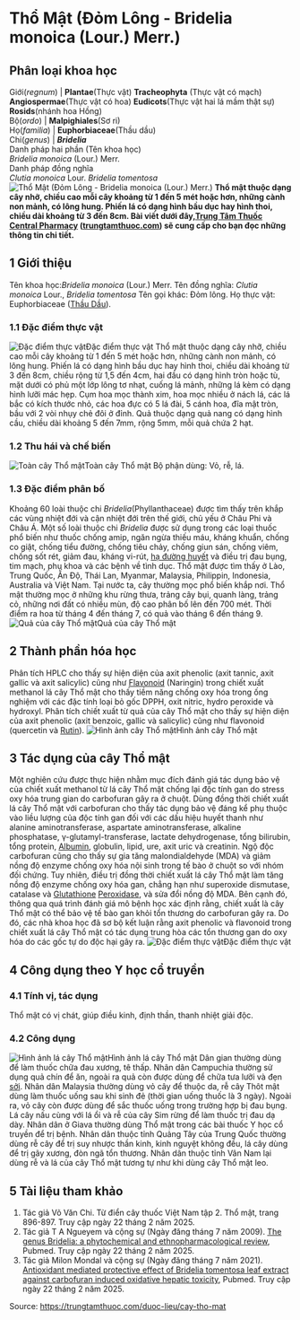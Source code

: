 # Thổ Mật (Đỏm Lông - Bridelia monoica (Lour.) Merr.)

Phân loại khoa học  
---  
Giới(_regnum_) |  **Plantae**(Thực vật) **Tracheophyta** (Thực vật có mạch) **Angiospermae**(Thực vật có hoa) **Eudicots**(Thực vật hai lá mầm thật sự) **Rosids**(nhánh hoa Hồng)  
Bộ(_ordo_) | **Malpighiales**(Sơ ri)  
Họ(_familia_) | **Euphorbiaceae**(Thầu dầu)  
Chi(_genus_) | _**Bridelia**_  
Danh pháp hai phần (Tên khoa học)  
_Bridelia monoica_ (Lour.) Merr.  
Danh pháp đồng nghĩa  
_Clutia monoica_ Lour. _Bridelia tomentosa_  
![Thổ Mật \(Đỏm Lông - Bridelia monoica \(Lour.\) Merr.\)](https://trungtamthuoc.com/images/others/tho-mat-1127.jpg)
**Thổ mật thuộc dạng cây nhỡ, chiều cao mỗi cây khoảng từ 1 đến 5 mét hoặc hơn, những cành non mảnh, có lông hung. Phiến lá có dạng hình bầu dục hay hình thoi, chiều dài khoảng từ 3 đến 8cm. Bài viết dưới đây,[Trung Tâm Thuốc Central Pharmacy](https://trungtamthuoc.com/ "Trung Tâm Thuốc Central Pharmacy") ([trungtamthuoc.com](https://trungtamthuoc.com/ "trungtamthuoc.com")) sẽ cung cấp cho bạn đọc những thông tin chi tiết.**
##  1 Giới thiệu
Tên khoa học:_Bridelia monoica_ (Lour.) Merr.
Tên đồng nghĩa: _Clutia monoica_ Lour., _Bridelia tomentosa_
Tên gọi khác: Đỏm lông.
Họ thực vật: Euphorbiaceae ([Thầu Dầu](https://trungtamthuoc.com/duoc-lieu/thau-dau "Thầu Dầu")).
### 1.1 Đặc điểm thực vật
![Đặc điểm thực vật](https://trungtamthuoc.com/images/item/tho-mat-0.jpg)Đặc điểm thực vật
Thổ mật thuộc dạng cây nhỡ, chiều cao mỗi cây khoảng từ 1 đến 5 mét hoặc hơn, những cành non mảnh, có lông hung.
Phiến lá có dạng hình bầu dục hay hình thoi, chiều dài khoảng từ 3 đến 8cm, chiều rộng từ 1,5 đến 4cm, hai đầu có dạng hình tròn hoặc tù, mặt dưới có phủ một lớp lông tơ nhạt, cuống lá mảnh, những lá kèm có dạng hình lưỡi mác hẹp.
Cụm hoa mọc thành xim, hoa mọc nhiều ở nách lá, các lá bắc có kích thước nhỏ, các hoa đực có 5 lá đài, 5 cánh hoa, đĩa mật tròn, bầu với 2 vòi nhụy chẻ đôi ở đỉnh.
Quả thuộc dạng quả nang có dạng hình cầu, chiều dài khoảng 5 đến 7mm, rộng 5mm, mỗi quả chứa 2 hạt.
### 1.2 Thu hái và chế biến
![Toàn cây Thổ mật](https://trungtamthuoc.com/images/item/tho-mat-1.jpg)Toàn cây Thổ mật
Bộ phận dùng: Vỏ, rễ, lá.
### 1.3 Đặc điểm phân bố
Khoảng 60 loài thuộc chi _Bridelia_(Phyllanthaceae) được tìm thấy trên khắp các vùng nhiệt đới và cận nhiệt đới trên thế giới, chủ yếu ở Châu Phi và Châu Á. Một số loài thuộc chi  _Bridelia_ được sử dụng trong các loại thuốc phổ biến như thuốc chống amip, ngăn ngừa thiếu máu, kháng khuẩn, chống co giật, chống tiểu đường, chống tiêu chảy, chống giun sán, chống viêm, chống sốt rét, giảm đau, kháng vi-rút, [hạ đường huyết](https://trungtamthuoc.com/bai-viet/ha-glucose-mau "hạ đường huyết") và điều trị đau bụng, tim mạch, phụ khoa và các bệnh về tình dục.
Thổ mật được tìm thấy ở Lào, Trung Quốc, Ấn Độ, Thái Lan, Myanmar, Malaysia, Philippin, Indonesia, Australia và Việt Nam.
Tại nước ta, cây thường mọc phổ biến khắp nơi.
Thổ mật thường mọc ở những khu rừng thưa, trảng cây bụi, quanh làng, trảng cỏ, những nơi đất có nhiều mùn, độ cao phân bố lên đến 700 mét.
Thời điểm ra hoa từ tháng 4 đến tháng 7, có quả vào tháng 6 đến tháng 9.
![Quả của cây Thổ mật](https://trungtamthuoc.com/images/item/tho-mat-2.jpg)Quả của cây Thổ mật
##  2 Thành phần hóa học
Phân tích HPLC cho thấy sự hiện diện của axit phenolic (axit tannic, axit gallic và axit salicylic) cũng như [Flavonoid](https://trungtamthuoc.com/hoat-chat/flavonoid "Flavonoid") (Naringin) trong chiết xuất methanol lá cây Thổ mật cho thấy tiềm năng chống oxy hóa trong ống nghiệm với các đặc tính loại bỏ gốc DPPH, oxit nitric, hydro peroxide và hydroxyl.
Phân tích chiết xuất từ ​​quả của cây Thổ mật cho thấy sự hiện diện của axit phenolic (axit benzoic, gallic và salicylic) cũng như flavonoid (quercetin và [Rutin](https://trungtamthuoc.com/hoat-chat/rutin "Rutin")).
![Hình ảnh cây Thổ mật](https://trungtamthuoc.com/images/item/tho-mat-3.jpg)Hình ảnh cây Thổ mật
##  3 Tác dụng của cây Thổ mật
Một nghiên cứu được thực hiện nhằm mục đích đánh giá tác dụng bảo vệ của chiết xuất methanol từ lá cây Thổ mật chống lại độc tính gan do stress oxy hóa trung gian do carbofuran gây ra ở chuột. Dùng đồng thời chiết xuất lá cây Thổ mật với carbofuran cho thấy tác dụng bảo vệ đáng kể phụ thuộc vào liều lượng của độc tính gan đối với các dấu hiệu huyết thanh như alanine aminotransferase, aspartate aminotransferase, alkaline phosphatase, γ-glutamyl-transferase, lactate dehydrogenase, tổng bilirubin, tổng protein, [Albumin](https://trungtamthuoc.com/hoat-chat/albumin "Albumin"), globulin, lipid, ure, axit uric và creatinin. Ngộ độc carbofuran cũng cho thấy sự gia tăng malondialdehyde (MDA) và giảm nồng độ enzyme chống oxy hóa nội sinh trong tế bào ở chuột so với nhóm đối chứng. Tuy nhiên, điều trị đồng thời chiết xuất lá cây Thổ mật làm tăng nồng độ enzyme chống oxy hóa gan, chẳng hạn như superoxide dismutase, catalase và [Glutathione](https://trungtamthuoc.com/hoat-chat/glutathione "Glutathione") [Peroxidase](https://trungtamthuoc.com/hoat-chat/peroxidase "Peroxidase"), và sửa đổi nồng độ MDA. Bên cạnh đó, thông qua quá trình đánh giá mô bệnh học xác định rằng, chiết xuất là cây Thổ mật có thể bảo vệ tế bào gan khỏi tổn thương do carbofuran gây ra. Do đó, các nhà khoa học đã sơ bộ kết luận rằng axit phenolic và flavonoid trong chiết xuất lá cây Thổ mật có tác dụng trung hòa các tổn thương gan do oxy hóa do các gốc tự do độc hại gây ra.
![Đặc điểm thực vật](https://trungtamthuoc.com/images/item/tho-mat-4.jpg)Đặc điểm thực vật
##  4 Công dụng theo Y học cổ truyền
### 4.1 Tính vị, tác dụng
Thổ mật có vị chát, giúp điều kinh, định thần, thanh nhiệt giải độc.
### 4.2 Công dụng
![Hình ảnh lá cây Thổ mật](https://trungtamthuoc.com/images/item/tho-mat-5.jpg)Hình ảnh lá cây Thổ mật
Dân gian thường dùng để làm thuốc chữa đau xương, tê thấp.
Nhân dân Campuchia thường sử dụng quả chín để ăn, ngoài ra quả còn được dùng để chữa tưa lưỡi và đẹn [sởi](https://trungtamthuoc.com/bai-viet/benh-soi "sởi").
Nhân dân Malaysia thường dùng vỏ cây để thuộc da, rễ cây Thôt mật dùng làm thuốc uống sau khi sinh đẻ (thời gian uống thuốc là 3 ngày). Ngoài ra, vỏ cây còn được dùng để sắc thuốc uống trong trường hợp bị đau bụng. Lá cây nấu cùng với lá ổi và rễ của cây Sim rừng để làm thuốc trị đau dạ dày.
Nhân dân ở Giava thường dùng Thổ mật trong các bài thuốc Y học cổ truyền để trị bệnh.
Nhân dân thuộc tỉnh Quảng Tây của Trung Quốc thường dùng rễ cây để trị suy nhược thần kinh, kinh nguyệt không đều, lá cây dùng để trị gãy xương, đòn ngã tổn thương. Nhân dân thuộc tỉnh Vân Nam lại dùng rễ và lá của cây Thổ mật tương tự như khi dùng cây Thổ mật leo.
##  5 Tài liệu tham khảo
  1. Tác giả Võ Văn Chi. Từ điển cây thuốc Việt Nam tập 2. Thổ mật, trang 896-897. Truy cập ngày 22 tháng 2 năm 2025.
  2. Tác giả T A Ngueyem và cộng sự (Ngày đăng tháng 7 năm 2009). [The genus Bridelia: a phytochemical and ethnopharmacological review](https://pubmed.ncbi.nlm.nih.gov/19477259/), Pubmed. Truy cập ngày 22 tháng 2 năm 2025.
  3. Tác giả Milon Mondal và cộng sự (Ngày đăng tháng 7 năm 2021).[ Antioxidant mediated protective effect of Bridelia tomentosa leaf extract against carbofuran induced oxidative hepatic toxicity](https://pubmed.ncbi.nlm.nih.gov/34285883/), Pubmed. Truy cập ngày 22 tháng 2 năm 2025.




Source: https://trungtamthuoc.com/duoc-lieu/cay-tho-mat